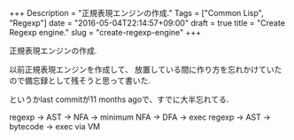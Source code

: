+++
Description = "正規表現エンジンの作成."
Tags = ["Common Lisp", "Regexp"]
date = "2016-05-04T22:14:57+09:00"
draft = true
title = "Create Regexp engine."
slug = "create-regexp-engine"
+++

正規表現エンジンの作成.

<!--more-->

以前正規表現エンジンを作成して、
放置している間に作り方を忘れかけていたので備忘録として残そうと思って書いた.

というかlast commitが11 months agoで、すでに大半忘れてる.

regexp -> AST -> NFA -> minimum NFA -> DFA -> exec
regexp -> AST -> bytecode -> exec via VM
